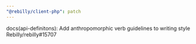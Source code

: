 ```yaml
---
"@rebilly/client-php": patch
---
```


docs(api-definitons): Add anthropomorphic verb guidelines to writing style Rebilly/rebilly#15707

